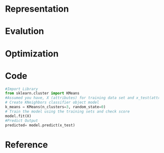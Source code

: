 # Representation

# Evalution

# Optimization

# Code
```python
#Import Library
from sklearn.cluster import KMeans
#Assumed you have, X (attributes) for training data set and x_test(attributes) of test_dataset
# Create KNeighbors classifier object model 
k_means = KMeans(n_clusters=3, random_state=0)
# Train the model using the training sets and check score
model.fit(X)
#Predict Output
predicted= model.predict(x_test)
```
# Reference
